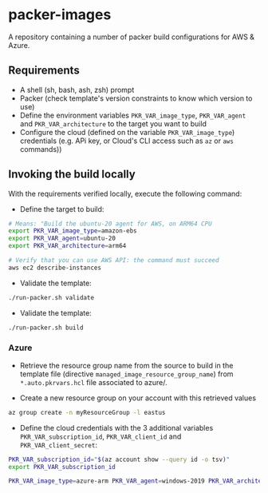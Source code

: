 # packer-images

A repository containing a number of packer build configurations for AWS & Azure.

## Requirements

* A shell (sh, bash, ash, zsh) prompt
* Packer (check template's version constraints to know which version to use)
* Define the environment variables `PKR_VAR_image_type`, `PKR_VAR_agent` and `PKR_VAR_architecture` to the target you want to build
* Configure the cloud (defined on the variable `PKR_VAR_image_type`) credentials (e.g. APi key, or Cloud's CLI access such as `az` or `aws` commands))

## Invoking the build locally

With the requirements verified locally, execute the following command:

* Define the target to build:

```bash
# Means: "Build the ubuntu-20 agent for AWS, on ARM64 CPU
export PKR_VAR_image_type=amazon-ebs
export PKR_VAR_agent=ubuntu-20
export PKR_VAR_architecture=arm64

# Verify that you can use AWS API: the command must succeed
aws ec2 describe-instances
```

* Validate the template:

```bash
./run-packer.sh validate
```

* Validate the template:

```bash
./run-packer.sh build
```

### Azure

* Retrieve the resource group name from the source to build in the template file (directive `managed_image_resource_group_name`)
  from `*.auto.pkrvars.hcl` file associated to azure/.

* Create a new resource group on your account with this retrieved values

```bash
az group create -n myResourceGroup -l eastus
```

* Define the cloud credentials with the 3 additional variables `PKR_VAR_subscription_id`, `PKR_VAR_client_id` and `PKR_VAR_client_secret`:

```bash
PKR_VAR_subscription_id="$(az account show --query id -o tsv)"
export PKR_VAR_subscription_id

PKR_VAR_image_type=azure-arm PKR_VAR_agent=windows-2019 PKR_VAR_architecture=amd64 PKR_VAR_client_id=<client id> PKR_VAR_client_secret=<client secret> ./run-packer.sh build
```
